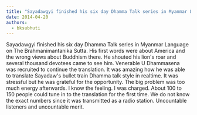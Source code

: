 ```yaml
---
title: "Sayadawgyi finished his six day Dhamma Talk series in Myanmar Language on The Brahmanimantanika Sutta..."
date: 2014-04-20
authors: 
  - bksubhuti
---
```


Sayadawgyi finished his six day Dhamma Talk series in Myanmar Language on The Brahmanimantanika Sutta. His first words were about America and the wrong views about Buddhism there. He shouted his lion's roar and several thousand devotees came to see him. Venerable U Dhammasena was recruited to continue the translation. It was amazing how he was able to translate Sayadaw's bullet train Dhamma talk style in realtime. It was stressful but he was grateful for the opportunity. The big problem was too much energy afterwards. I know the feeling. I was charged. About 100 to 150 people could tune in to the translation for the first time. We do not know the exact numbers since it was transmitted as a radio station. Uncountable listeners and uncountable merit.﻿

